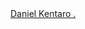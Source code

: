 <div class="badge-base LI-profile-badge" data-locale="pt_BR" data-size="large" data-theme="dark" data-type="HORIZONTAL" data-vanity="daniel-kentaro-66132730b" data-version="v1"><a class="badge-base__link LI-simple-link" href="https://br.linkedin.com/in/daniel-kentaro-66132730b?trk=profile-badge">Daniel Kentaro .</a></div>
              
